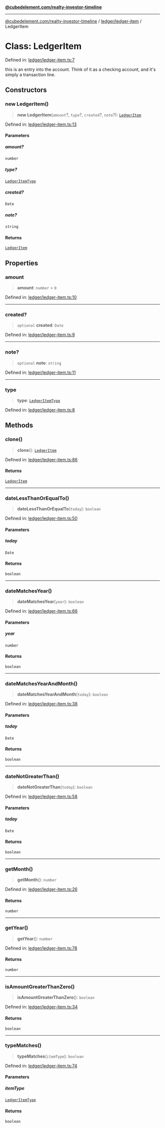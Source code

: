 [**@cubedelement.com/realty-investor-timeline**](../../../index.md)

---

[@cubedelement.com/realty-investor-timeline](../../../modules.md) / [ledger/ledger-item](../index.md) / LedgerItem

# Class: LedgerItem

Defined in: [ledger/ledger-item.ts:7](https://github.com/kvernon/realty-investor-timeline/blob/cec7f590aef4aded8ee94008f5b37aa0db4daadd/src/ledger/ledger-item.ts#L7)

this is an entry into the account. Think of it as a checking account, and it's simply a transaction line.

## Constructors

### new LedgerItem()

> **new LedgerItem**(`amount`?, `type`?, `created`?, `note`?): [`LedgerItem`](LedgerItem.md)

Defined in: [ledger/ledger-item.ts:13](https://github.com/kvernon/realty-investor-timeline/blob/cec7f590aef4aded8ee94008f5b37aa0db4daadd/src/ledger/ledger-item.ts#L13)

#### Parameters

##### amount?

`number`

##### type?

[`LedgerItemType`](../../ledger-item-type/enumerations/LedgerItemType.md)

##### created?

`Date`

##### note?

`string`

#### Returns

[`LedgerItem`](LedgerItem.md)

## Properties

### amount

> **amount**: `number` = `0`

Defined in: [ledger/ledger-item.ts:10](https://github.com/kvernon/realty-investor-timeline/blob/cec7f590aef4aded8ee94008f5b37aa0db4daadd/src/ledger/ledger-item.ts#L10)

---

### created?

> `optional` **created**: `Date`

Defined in: [ledger/ledger-item.ts:9](https://github.com/kvernon/realty-investor-timeline/blob/cec7f590aef4aded8ee94008f5b37aa0db4daadd/src/ledger/ledger-item.ts#L9)

---

### note?

> `optional` **note**: `string`

Defined in: [ledger/ledger-item.ts:11](https://github.com/kvernon/realty-investor-timeline/blob/cec7f590aef4aded8ee94008f5b37aa0db4daadd/src/ledger/ledger-item.ts#L11)

---

### type

> **type**: [`LedgerItemType`](../../ledger-item-type/enumerations/LedgerItemType.md)

Defined in: [ledger/ledger-item.ts:8](https://github.com/kvernon/realty-investor-timeline/blob/cec7f590aef4aded8ee94008f5b37aa0db4daadd/src/ledger/ledger-item.ts#L8)

## Methods

### clone()

> **clone**(): [`LedgerItem`](LedgerItem.md)

Defined in: [ledger/ledger-item.ts:86](https://github.com/kvernon/realty-investor-timeline/blob/cec7f590aef4aded8ee94008f5b37aa0db4daadd/src/ledger/ledger-item.ts#L86)

#### Returns

[`LedgerItem`](LedgerItem.md)

---

### dateLessThanOrEqualTo()

> **dateLessThanOrEqualTo**(`today`): `boolean`

Defined in: [ledger/ledger-item.ts:50](https://github.com/kvernon/realty-investor-timeline/blob/cec7f590aef4aded8ee94008f5b37aa0db4daadd/src/ledger/ledger-item.ts#L50)

#### Parameters

##### today

`Date`

#### Returns

`boolean`

---

### dateMatchesYear()

> **dateMatchesYear**(`year`): `boolean`

Defined in: [ledger/ledger-item.ts:66](https://github.com/kvernon/realty-investor-timeline/blob/cec7f590aef4aded8ee94008f5b37aa0db4daadd/src/ledger/ledger-item.ts#L66)

#### Parameters

##### year

`number`

#### Returns

`boolean`

---

### dateMatchesYearAndMonth()

> **dateMatchesYearAndMonth**(`today`): `boolean`

Defined in: [ledger/ledger-item.ts:38](https://github.com/kvernon/realty-investor-timeline/blob/cec7f590aef4aded8ee94008f5b37aa0db4daadd/src/ledger/ledger-item.ts#L38)

#### Parameters

##### today

`Date`

#### Returns

`boolean`

---

### dateNotGreaterThan()

> **dateNotGreaterThan**(`today`): `boolean`

Defined in: [ledger/ledger-item.ts:58](https://github.com/kvernon/realty-investor-timeline/blob/cec7f590aef4aded8ee94008f5b37aa0db4daadd/src/ledger/ledger-item.ts#L58)

#### Parameters

##### today

`Date`

#### Returns

`boolean`

---

### getMonth()

> **getMonth**(): `number`

Defined in: [ledger/ledger-item.ts:26](https://github.com/kvernon/realty-investor-timeline/blob/cec7f590aef4aded8ee94008f5b37aa0db4daadd/src/ledger/ledger-item.ts#L26)

#### Returns

`number`

---

### getYear()

> **getYear**(): `number`

Defined in: [ledger/ledger-item.ts:78](https://github.com/kvernon/realty-investor-timeline/blob/cec7f590aef4aded8ee94008f5b37aa0db4daadd/src/ledger/ledger-item.ts#L78)

#### Returns

`number`

---

### isAmountGreaterThanZero()

> **isAmountGreaterThanZero**(): `boolean`

Defined in: [ledger/ledger-item.ts:34](https://github.com/kvernon/realty-investor-timeline/blob/cec7f590aef4aded8ee94008f5b37aa0db4daadd/src/ledger/ledger-item.ts#L34)

#### Returns

`boolean`

---

### typeMatches()

> **typeMatches**(`itemType`): `boolean`

Defined in: [ledger/ledger-item.ts:74](https://github.com/kvernon/realty-investor-timeline/blob/cec7f590aef4aded8ee94008f5b37aa0db4daadd/src/ledger/ledger-item.ts#L74)

#### Parameters

##### itemType

[`LedgerItemType`](../../ledger-item-type/enumerations/LedgerItemType.md)

#### Returns

`boolean`
